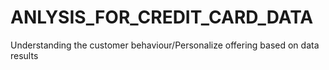 # ANLYSIS_FOR_CREDIT_CARD_DATA
Understanding the customer behaviour/Personalize offering based on data results
